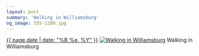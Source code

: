 ```yaml
---
layout: post
summary: 'Walking in Williamsburg'
og_image: 555-1280.jpg
---
```


<p>
  <time><a href="/555">{{ page.date | date: "%B %e, %Y" }}</a></time>
  <a href="/555"><img src="{{ site.assets_url }}/555-640.jpg" srcset="{{ site.assets_url }}/555-320.jpg 320w, {{ site.assets_url }}/555-640.jpg 640w, {{ site.assets_url }}/555-960.jpg 960w, {{ site.assets_url }}/555-1280.jpg 1280w" sizes="(min-width: 700px) 50vw, calc(100vw - 2rem)" alt="Walking in Williamsburg" /></a>
  <span>Walking in Williamsburg</span>
</p>

